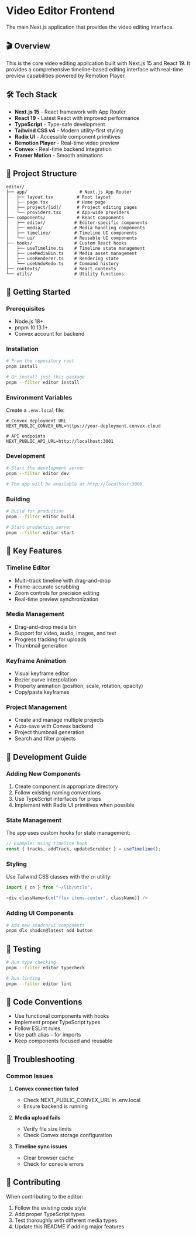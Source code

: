 # Video Editor Frontend

The main Next.js application that provides the video editing interface.

## 🎬 Overview

This is the core video editing application built with Next.js 15 and React 19. It provides a comprehensive timeline-based editing interface with real-time preview capabilities powered by Remotion Player.

## 🛠️ Tech Stack

- **Next.js 15** - React framework with App Router
- **React 19** - Latest React with improved performance
- **TypeScript** - Type-safe development
- **Tailwind CSS v4** - Modern utility-first styling
- **Radix UI** - Accessible component primitives
- **Remotion Player** - Real-time video preview
- **Convex** - Real-time backend integration
- **Framer Motion** - Smooth animations

## 📁 Project Structure

```
editor/
├── app/                    # Next.js App Router
│   ├── layout.tsx         # Root layout
│   ├── page.tsx           # Home page
│   ├── project/[id]/      # Project editing pages
│   └── providers.tsx      # App-wide providers
├── components/            # React components
│   ├── editor/           # Editor-specific components
│   ├── media/            # Media handling components
│   ├── timeline/         # Timeline UI components
│   └── ui/               # Reusable UI components
├── hooks/                # Custom React hooks
│   ├── useTimeline.ts    # Timeline state management
│   ├── useMediaBin.ts    # Media asset management
│   ├── useRenderer.ts    # Rendering state
│   └── useUndoRedo.ts    # Command history
├── contexts/             # React contexts
└── utils/                # Utility functions
```

## 🚀 Getting Started

### Prerequisites

- Node.js 18+
- pnpm 10.13.1+
- Convex account for backend

### Installation

```bash
# From the repository root
pnpm install

# Or install just this package
pnpm --filter editor install
```

### Environment Variables

Create a `.env.local` file:

```env
# Convex deployment URL
NEXT_PUBLIC_CONVEX_URL=https://your-deployment.convex.cloud

# API endpoints
NEXT_PUBLIC_API_URL=http://localhost:3001
```

### Development

```bash
# Start the development server
pnpm --filter editor dev

# The app will be available at http://localhost:3000
```

### Building

```bash
# Build for production
pnpm --filter editor build

# Start production server
pnpm --filter editor start
```

## 🎯 Key Features

### Timeline Editor
- Multi-track timeline with drag-and-drop
- Frame-accurate scrubbing
- Zoom controls for precision editing
- Real-time preview synchronization

### Media Management
- Drag-and-drop media bin
- Support for video, audio, images, and text
- Progress tracking for uploads
- Thumbnail generation

### Keyframe Animation
- Visual keyframe editor
- Bezier curve interpolation
- Property animation (position, scale, rotation, opacity)
- Copy/paste keyframes

### Project Management
- Create and manage multiple projects
- Auto-save with Convex backend
- Project thumbnail generation
- Search and filter projects

## 🔧 Development Guide

### Adding New Components

1. Create component in appropriate directory
2. Follow existing naming conventions
3. Use TypeScript interfaces for props
4. Implement with Radix UI primitives when possible

### State Management

The app uses custom hooks for state management:

```typescript
// Example: Using timeline hook
const { tracks, addTrack, updateScrubber } = useTimeline();
```

### Styling

Use Tailwind CSS classes with the `cn` utility:

```typescript
import { cn } from "~/lib/utils";

<div className={cn("flex items-center", className)} />
```

### Adding UI Components

```bash
# Add new shadcn/ui components
pnpm dlx shadcn@latest add button
```

## 🧪 Testing

```bash
# Run type checking
pnpm --filter editor typecheck

# Run linting
pnpm --filter editor lint
```

## 📝 Code Conventions

- Use functional components with hooks
- Implement proper TypeScript types
- Follow ESLint rules
- Use path alias `~` for imports
- Keep components focused and reusable

## 🐛 Troubleshooting

### Common Issues

1. **Convex connection failed**
   - Check NEXT_PUBLIC_CONVEX_URL in .env.local
   - Ensure backend is running

2. **Media upload fails**
   - Verify file size limits
   - Check Convex storage configuration

3. **Timeline sync issues**
   - Clear browser cache
   - Check for console errors

## 🤝 Contributing

When contributing to the editor:

1. Follow the existing code style
2. Add proper TypeScript types
3. Test thoroughly with different media types
4. Update this README if adding major features